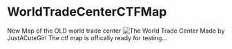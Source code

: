# WorldTradeCenterCTFMap
New Map of the OLD world trade center
![The World Trade Center](https://github.com/user-attachments/assets/7f6832e6-edd5-486f-beb9-38df418c2418)
Made by JustACuteGirl
The ctf map is offically ready for testing...
